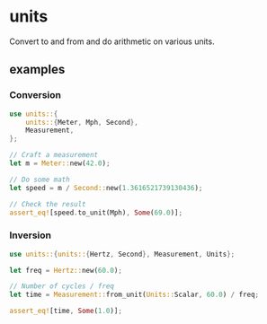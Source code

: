 # units

Convert to and from and do arithmetic on various units.

## examples

### Conversion
```rs
use units::{
    units::{Meter, Mph, Second},
    Measurement,
};

// Craft a measurement
let m = Meter::new(42.0);

// Do some math
let speed = m / Second::new(1.3616521739130436);

// Check the result
assert_eq![speed.to_unit(Mph), Some(69.0)];
```
### Inversion
```rs
use units::{units::{Hertz, Second}, Measurement, Units};

let freq = Hertz::new(60.0);

// Number of cycles / freq
let time = Measurement::from_unit(Units::Scalar, 60.0) / freq;

assert_eq![time, Some(1.0)];
```
